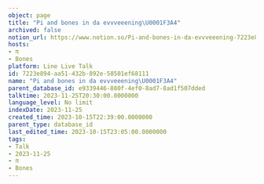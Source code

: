 ```yaml
---
object: page
title: "Pi and bones in da evvveeening\U0001F3A4"
archived: false
notion_url: https://www.notion.so/Pi-and-bones-in-da-evvveeening-7223e894aa51432b892e58501ef68111
hosts:
- π
- Bones
platform: Line Live Talk
id: 7223e894-aa51-432b-892e-58501ef68111
name: "Pi and bones in da evvveeening\U0001F3A4"
parent_database_id: e9339446-880f-4ef0-8ad7-8ad1f507dded
talktime: 2023-11-25T20:30:00.0000000
language_level: No limit
indexDate: 2023-11-25
created_time: 2023-10-15T22:39:00.0000000
parent_type: database_id
last_edited_time: 2023-10-15T23:05:00.0000000
tags:
- Talk
- 2023-11-25
- π
- Bones
---
```



   
   
   
   

   
























